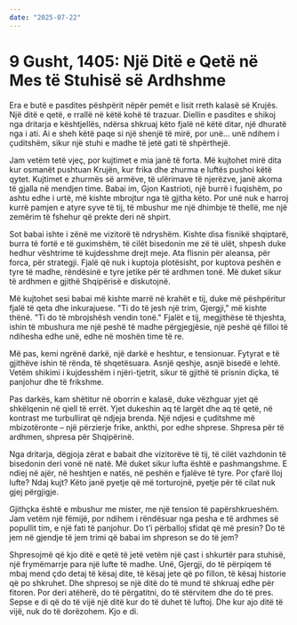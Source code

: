 ```yaml
---
date: "2025-07-22"
---
```


# 9 Gusht, 1405: Një Ditë e Qetë në Mes të Stuhisë së Ardhshme

Era e butë e pasdites pëshpërit nëpër pemët e lisit rreth kalasë së Krujës. Një ditë e qetë, e rrallë në këtë kohë të trazuar.  Diellin e pasdites e shikoj nga dritarja e kështjellës, ndërsa shkruaj këto fjalë në këtë ditar, një dhuratë nga i ati. Ai e sheh këtë paqe si një shenjë të mirë, por unë... unë ndihem i çuditshëm, sikur një stuhi e madhe të jetë gati të shpërthejë.

Jam vetëm tetë vjeç, por kujtimet e mia janë të forta.  Më kujtohet mirë dita kur osmanët pushtuan Krujën, kur frika dhe zhurma e luftës pushoi këtë qytet. Kujtimet e zhurmës së armëve, të ulërimave të njerëzve, janë akoma të gjalla në mendjen time.  Babai im, Gjon Kastrioti, një burrë i fuqishëm, po ashtu edhe i urtë, më kishte mbrojtur nga të gjitha këto.  Por unë nuk e harroj kurrë pamjen e atyre syve të tij, të mbushur me një dhimbje të thellë, me një zemërim të fshehur që prekte deri në shpirt.

Sot babai ishte i zënë me vizitorë të ndryshëm. Kishte disa fisnikë shqiptarë, burra të fortë e të guximshëm, të cilët bisedonin me zë të ulët, shpesh duke hedhur vështrime të kujdesshme drejt meje.  Ata flisnin për aleansa, për forca, për strategji. Fjalë që nuk i kuptoja plotësisht, por kuptova peshën e tyre të madhe, rëndësinë e tyre jetike për të ardhmen tonë. Më duket sikur të ardhmen e gjithë Shqipërisë e diskutojnë.

Më kujtohet sesi babai më kishte marrë në krahët e tij, duke më pëshpëritur fjalë të qeta dhe inkurajuese.  "Ti do të jesh një trim, Gjergji," më kishte thënë.  "Ti do të mbrojshësh vendin tonë." Fjalët e tij, megjithëse të thjeshta, ishin të mbushura me një peshë të madhe përgjegjësie, një peshë që filloi të ndihesha edhe unë, edhe në moshën time të re.

Më pas,  kemi ngrënë darkë, një darkë e heshtur, e tensionuar.  Fytyrat e të gjithëve ishin të rënda, të shqetësuara.  Asnjë qeshje, asnjë bisedë e lehtë. Vetëm shikimi i kujdesshëm i njëri-tjetrit, sikur të gjithë të prisnin diçka, të panjohur dhe të frikshme.

Pas darkës, kam shëtitur në oborrin e kalasë, duke vëzhguar yjet që shkëlqenin në qiell të errët.  Yjet dukeshin aq të largët dhe aq të qetë, në kontrast me turbullirat që ndjeja brenda.  Një ndjesi e çuditshme më mbizotëronte – një përzierje frike, ankthi, por edhe shprese.  Shpresa për të ardhmen, shpresa për Shqipërinë.

Nga dritarja, dëgjoja zërat e babait dhe vizitorëve të tij, të cilët vazhdonin të bisedonin deri vonë në natë.  Më duket sikur lufta është e pashmangshme. E ndiej në ajër, në heshtjen e natës, në peshën e fjalëve të tyre. Por çfarë lloj lufte?  Ndaj kujt?  Këto janë pyetje që më torturojnë, pyetje për të cilat nuk gjej përgjigje.

Gjithçka është e mbushur me mister, me një tension të papërshkrueshëm.  Jam vetëm një fëmijë, por ndihem i rëndësuar nga pesha e të ardhmes së popullit tim, e një fati të panjohur.  Do t’i përballoj sfidat që më presin?  Do të jem në gjendje të jem trimi që babai im shpreson se do të jem?

Shpresojmë që kjo ditë e qetë të jetë vetëm një çast i shkurtër para stuhisë, një frymëmarrje para një lufte të madhe.  Unë, Gjergji, do të përpiqem të mbaj mend çdo detaj të kësaj dite, të kësaj jete që po fillon, të kësaj historie që po shkruhet.  Dhe shpresoj se një ditë do të mund të shkruaj edhe për fitoren.  Por deri atëherë, do të përgatitni, do të stërvitem dhe do të pres.  Sepse e di që do të vijë një ditë kur do të duhet të luftoj.  Dhe kur ajo ditë të vijë, nuk do të dorëzohem.  Kjo e di.
